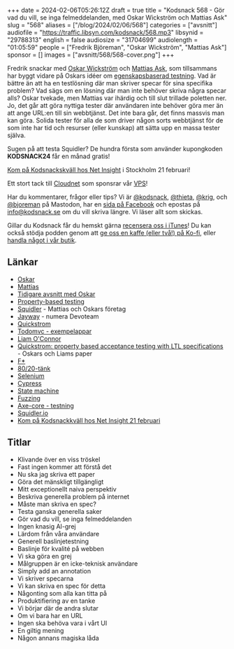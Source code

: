 +++
date = 2024-02-06T05:26:12Z
draft = true
title = "Kodsnack 568 - Gör vad du vill, se inga felmeddelanden, med Oskar Wickström och Mattias Ask"
slug = "568"
aliases = ["/blog/2024/02/06/568"]
categories = ["avsnitt"]
audiofile = "https://traffic.libsyn.com/kodsnack/568.mp3"
libsynid = "29788313"
english = false
audiosize = "31704699"
audiolength = "01:05:59"
people = ["Fredrik Björeman", "Oskar Wickström", "Mattias Ask"]
sponsor = []
images = ["avsnitt/568/568-cover.png"]
+++

Fredrik snackar med [Oskar Wickström](https://wickstrom.tech/) och [Mattias Ask](https://www.linkedin.com/in/mattiasask/?originalSubdomain=se), som tillsammans har byggt vidare på Oskars idéer om [egenskapsbaserad testning](https://hypothesis.works/articles/what-is-property-based-testing/). Vad är bättre än att ha en testlösning där man skriver specar för sina specifika problem? Vad sägs om en lösning där man inte behöver skriva några specar alls? Oskar tvekade, men Mattias var ihärdig och till slut trillade poletten ner. Jo, det går att göra nyttiga tester där användaren inte behöver göra mer än att ange URL:en till sin webbtjänst. Det inte bara går, det finns massvis man kan göra. Solida tester för alla de som driver någon sorts webbtjänst för de som inte har tid och resurser (eller kunskap) att sätta upp en massa tester själva.

Sugen på att testa Squidler? De hundra första som använder kupongkoden **KODSNACK24** får en månad gratis!

[Kom på Kodsnackskväll hos Net Insight](https://docs.google.com/forms/d/e/1FAIpQLSdpfk68fJXzVCPRTcKFOgze_aLTlg-MOS0d4FnXAThUWG2h7g/viewform) i Stockholm 21 februari!

Ett stort tack till [Cloudnet](https://www.cloudnet.se) som sponsrar vår [VPS](https://en.wikipedia.org/wiki/Virtual_private_server)!

Har du kommentarer, frågor eller tips? Vi är [@kodsnack](https://social.podsnack.se/@kodsnack), [@thieta](https://6510.nu/@thieta), [@krig](https://6510.nu/@krig), och [@bjoreman](https://toot.cafe/@bjoreman) på Mastodon, har en [sida på Facebook](https://www.facebook.com/) och epostas på [info@kodsnack.se](mailto:info@kodsnack.se) om du vill skriva längre. Vi läser allt som skickas.

Gillar du Kodsnack får du hemskt gärna [recensera oss i iTunes](https://itunes.apple.com/se/podcast/kodsnack/id561631498?l=en)! Du kan också stödja podden genom att <a href="https://ko-fi.com/kodsnack" rel="payment">ge oss en kaffe (eller två!) på Ko-fi</a>, eller [handla något i vår butik](https://shop.spreadshirt.se/kodsnack/).

## Länkar ##
* [Oskar](https://wickstrom.tech/) 
* [Mattias](https://www.linkedin.com/in/mattiasask/?originalSubdomain=se)
* [Tidigare avsnitt med Oskar](https://kodsnack.se/people/oskar-wickstr%C3%B6m/)
* [Property-based testing](https://hypothesis.works/articles/what-is-property-based-testing/)
* [Squidler](https://squidler.io/) - Mattias och Oskars företag
* [Jayway](https://se.devoteam.com/) - numera Devoteam
* [Quickstrom](https://quickstrom.io/)
* [Todomvc - exempelappar](https://todomvc.com/)
* [Liam O'Connor](http://liamoc.net/)
* [Quickstrom: property based acceptance testing with LTL specifications](https://arxiv.org/abs/2203.11532) - Oskars och Liams paper
* [F*](https://en.wikipedia.org/wiki/F*_%28programming_language%29)
* [80/20-tänk](https://en.wikipedia.org/wiki/Pareto_principle)
* [Selenium](https://www.selenium.dev/)
* [Cypress](https://www.cypress.io/)
* [State machine](https://en.wikipedia.org/wiki/Finite-state_machine)
* [Fuzzing](https://en.wikipedia.org/wiki/Fuzzing)
* [Axe-core - testning](https://github.com/dequelabs/axe-core)
* [Squidler.io](https://squidler.io/)
* [Kom på Kodsnackkväll hos Net Insight 21 februari](https://docs.google.com/forms/d/e/1FAIpQLSdpfk68fJXzVCPRTcKFOgze_aLTlg-MOS0d4FnXAThUWG2h7g/viewform)

## Titlar ##
* Klivande över en viss tröskel
* Fast ingen kommer att förstå det
* Nu ska jag skriva ett paper
* Göra det mänskligt tillgängligt
* Mitt exceptionellt naiva perspektiv
* Beskriva generella problem på internet
* Måste man skriva en spec?
* Testa ganska generella saker
* Gör vad du vill, se inga felmeddelanden
* Ingen knasig AI-grej
* Lärdom från våra användare
* Generell baslinjetestning
* Baslinje för kvalité på webben
* Vi ska göra en grej
* Målgruppen är en icke-teknisk användare
* Simply add an annotation
* Vi skriver specarna
* Vi kan skriva en spec för detta
* Någonting som alla kan titta på
* Produktifiering av en tanke
* Vi börjar där de andra slutar
* Om vi bara har en URL
* Ingen ska behöva vara i vårt UI
* En giltig mening
* Någon annans magiska låda